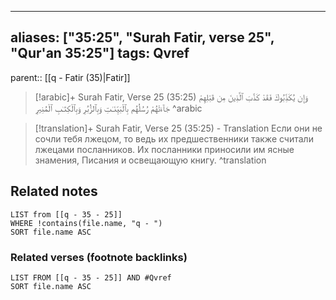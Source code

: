 
---
aliases: ["35:25", "Surah Fatir, verse 25", "Qur'an 35:25"]
tags: Qvref
---

parent:: [[q - Fatir (35)|Fatir]]

> [!arabic]+ Surah Fatir, Verse 25 (35:25)
> <span class="quran-arabic">وَإِن يُكَذِّبُوكَ فَقَدْ كَذَّبَ ٱلَّذِينَ مِن قَبْلِهِمْ جَآءَتْهُمْ رُسُلُهُم بِٱلْبَيِّنَـٰتِ وَبِٱلزُّبُرِ وَبِٱلْكِتَـٰبِ ٱلْمُنِيرِ</span>
^arabic

> [!translation]+ Surah Fatir, Verse 25 (35:25) - Translation
> Если они не сочли тебя лжецом, то ведь их предшественники также считали лжецами посланников. Их посланники приносили им ясные знамения, Писания и освещающую книгу.
^translation



## Related notes
```dataview
LIST from [[q - 35 - 25]]
WHERE !contains(file.name, "q - ")
SORT file.name ASC
```

### Related verses (footnote backlinks)
```dataview
LIST FROM [[q - 35 - 25]] AND #Qvref
SORT file.name ASC
```

